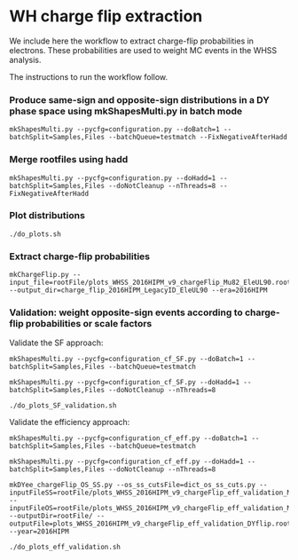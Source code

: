 # WH charge flip extraction

We include here the workflow to extract charge-flip probabilities in electrons. These probabilities are used to weight MC events in the WHSS analysis.

The instructions to run the workflow follow.

### Produce same-sign and opposite-sign distributions in a DY phase space using mkShapesMulti.py in batch mode

    mkShapesMulti.py --pycfg=configuration.py --doBatch=1 --batchSplit=Samples,Files --batchQueue=testmatch --FixNegativeAfterHadd

### Merge rootfiles using hadd

    mkShapesMulti.py --pycfg=configuration.py --doHadd=1 --batchSplit=Samples,Files --doNotCleanup --nThreads=8 --FixNegativeAfterHadd

### Plot distributions

    ./do_plots.sh

### Extract charge-flip probabilities

    mkChargeFlip.py --input_file=rootFile/plots_WHSS_2016HIPM_v9_chargeFlip_Mu82_EleUL90.root --output_dir=charge_flip_2016HIPM_LegacyID_EleUL90 --era=2016HIPM

### Validation: weight opposite-sign events according to charge-flip probabilities or scale factors

Validate the SF approach:

    mkShapesMulti.py --pycfg=configuration_cf_SF.py --doBatch=1 --batchSplit=Samples,Files --batchQueue=testmatch

    mkShapesMulti.py --pycfg=configuration_cf_SF.py --doHadd=1 --batchSplit=Samples,Files --doNotCleanup --nThreads=8

    ./do_plots_SF_validation.sh

Validate the efficiency approach:

    mkShapesMulti.py --pycfg=configuration_cf_eff.py --doBatch=1 --batchSplit=Samples,Files --batchQueue=testmatch

    mkShapesMulti.py --pycfg=configuration_cf_eff.py --doHadd=1 --batchSplit=Samples,Files --doNotCleanup --nThreads=8

    mkDYee_chargeFlip_OS_SS.py --os_ss_cutsFile=dict_os_ss_cuts.py --inputFileSS=rootFile/plots_WHSS_2016HIPM_v9_chargeFlip_eff_validation_Mu82_EleUL90.root --inputFileOS=rootFile/plots_WHSS_2016HIPM_v9_chargeFlip_eff_validation_Mu82_EleUL90.root --outputDir=rootFile/ --outputFile=plots_WHSS_2016HIPM_v9_chargeFlip_eff_validation_DYflip.root --year=2016HIPM

    ./do_plots_eff_validation.sh